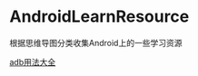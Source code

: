 # AndroidLearnResource
根据思维导图分类收集Android上的一些学习资源

[adb用法大全](https://github.com/mzlogin/awesome-adb#%E6%9F%A5%E7%9C%8B%E8%BF%9B%E7%A8%8B)
